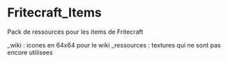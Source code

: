 # Fritecraft_Items


Pack de ressources pour les items de Fritecraft

_wiki : icones en 64x64 pour le wiki
_ressources : textures qui ne sont pas encore utilisees
